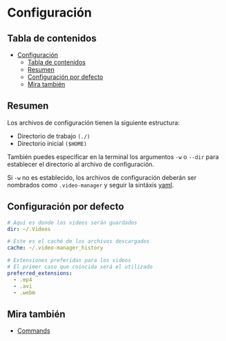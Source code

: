 <!-- markdownlint-disable MD033 MD013 -->

# Configuración

## Tabla de contenidos

<!--toc:start-->
- [Configuración](#configuración)
  - [Tabla de contenidos](#tabla-de-contenidos)
  - [Resumen](#resumen)
  - [Configuración por defecto](#configuración-por-defecto)
  - [Mira también](#mira-también)
<!--toc:end-->

## Resumen

Los archivos de configuración tienen la siguiente estructura:

* Directorio de trabajo `(./)`
* Directorio inicial `($HOME)`

También puedes especificar en la terminal los argumentos  `-w` o `--dir` para establecer el directorio al archivo de configuración.

Si `-w` no es establecido, los archivos de configuración deberán ser nombrados como `.video-manager` y seguir la sintáxis [yaml](https://yaml.org/).

## Configuración por defecto

```yaml
# Aquí es donde los videos serán guardados
dir: ~/.Videos

# Este es el caché de los archivos descargados
cache: ~/.video-manager_history

# Extensiones preferidas para los videos
# El primer caso que coincida será el utilizado
preferred_extensions:
  - .mp4
  - .avi
  - .webm
```

## Mira también

* [Commands](./commands/index.md)
